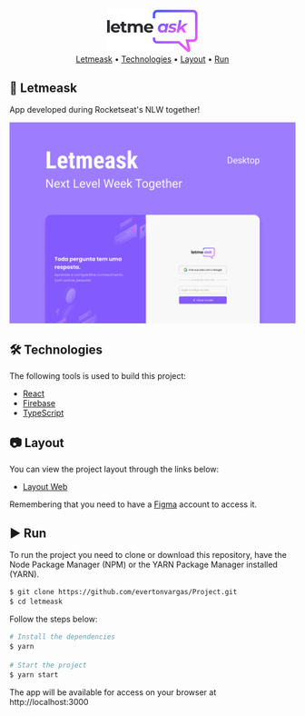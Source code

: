 
 <div align="center">

 <img alt="Letmeask" src="images/logo.svg" width="160px">
  <div>
 <a href="#rocket-letmeask">Letmeask</a> •
 <a href="#hammer_and_wrench-technologies">Technologies</a> •
 <a href="#camera-layout">Layout</a> •
 <a href="#arrow_forward-run">Run</a>
 </div>
 </div>


## :rocket: **Letmeask**

App developed during Rocketseat's NLW together!

<div align="center">
    <img alt="Letmeask" title="Letmeask" src="images/cover.svg" />
</div>

## :hammer_and_wrench: **Technologies**

The following tools is used to build this project:

- [React](https://reactjs.org)
- [Firebase](https://firebase.google.com/)
- [TypeScript](https://www.typescriptlang.org/)


## :camera: **Layout**

You can view the project layout through the links below:

- [Layout Web](https://www.figma.com/file/u6m6veBOMWyWbuytfUeRkR/Letmeask?node-id=0%3A1) 

Remembering that you need to have a [Figma](http://figma.com/) account to access it.


## :arrow_forward: **Run**

To run the project you need to clone or download this repository, have the Node Package Manager (NPM) or the YARN Package Manager installed (YARN).

```bash
$ git clone https://github.com/evertonvargas/Project.git
$ cd letmeask
```

Follow the steps below:
```bash
# Install the dependencies
$ yarn

# Start the project
$ yarn start
```
The app will be available for access on your browser at http://localhost:3000


